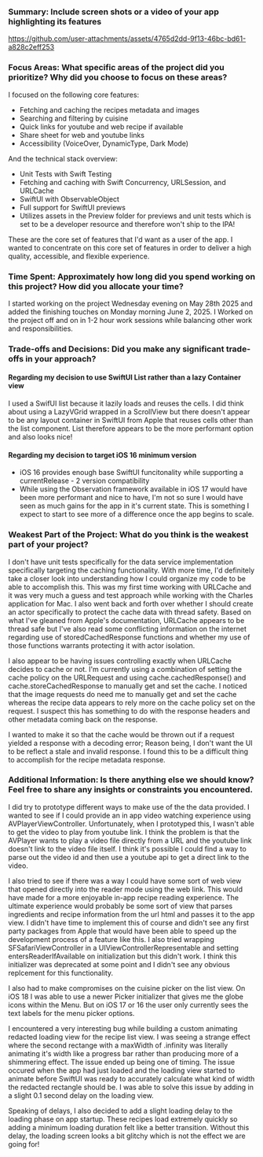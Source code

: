 ### **Summary: Include screen shots or a video of your app highlighting its features**
https://github.com/user-attachments/assets/4765d2dd-9f13-46bc-bd61-a828c2eff253

### **Focus Areas: What specific areas of the project did you prioritize? Why did you choose to focus on these areas?**
I focused on the following core features:
- Fetching and caching the recipes metadata and images
- Searching and filtering by cuisine
- Quick links for youtube and web recipe if available
- Share sheet for web and youtube links
- Accessibility (VoiceOver, DynamicType, Dark Mode)

And the technical stack overview:
- Unit Tests with Swift Testing
- Fetching and caching with Swift Concurrency, URLSession, and URLCache
- SwiftUI with ObservableObject
- Full support for SwiftUI previews
- Utilizes assets in the Preview folder for previews and unit tests which is set to be a developer resource and therefore won't ship to the IPA!

These are the core set of features that I'd want as a user of the app. I wanted to concentrate on this core set of features in order to deliver a high quality, accessible, and flexible experience. 


### **Time Spent: Approximately how long did you spend working on this project? How did you allocate your time?**
I started working on the project Wednesday evening on May 28th 2025 and added the finishing touches on Monday morning June 2, 2025. I Worked on the project off and on in 1-2 hour work sessions while balancing other work and responsibilities.

### **Trade-offs and Decisions: Did you make any significant trade-offs in your approach?**

#### **Regarding my decision to use SwiftUI List rather than a lazy Container view**
I used a SwifUI list because it lazily loads and reuses the cells. I did think about using a LazyVGrid wrapped in a ScrollView but there doesn't appear to be any layout container in SwiftUI from Apple that reuses cells other than the list component. List therefore appears to be the more performant option and also looks nice!

#### **Regarding my decision to target iOS 16 minimum version** 
- iOS 16 provides enough base SwiftUI funcitonality while supporting a currentRelease - 2 version compatibility
- While using the Observation framework available in iOS 17 would have been more performant and nice to have, I'm not so sure I would have seen as much gains for the app in it's current state. This is something I expect to start to see more of a difference once the app begins to scale.

### Weakest Part of the Project: What do you think is the weakest part of your project?
I don't have unit tests specifically for the data service implementation specifically targeting the caching functionality. With more time, I'd definitely take a closer look into understanding how I could organize my code to be able to accomplish this. This was my first time working with URLCache and it was very much a guess and test approach while working with the Charles application for Mac. I also went back and forth over whether I should create an actor specifically to protect the cache data with thread safety. Based on what I've gleaned from Apple's documentation, URLCache appears to be thread safe but I've also read some conflicting information on the internet regarding use of storedCachedResponse functions and whether my use of those functions warrants protecting it with actor isolation.

I also appear to be having issues controlling exactly when URLCache decides to cache or not. I'm currently using a combination of setting the cache policy on the URLRequest and using cache.cachedResponse() and cache.storeCachedResponse to manually get and set the cache. I noticed that the image requests do need me to manually get and set the cache whereas the recipe data appears to rely more on the cache policy set on the request. I suspect this has something to do with the response headers and other metadata coming back on the response.

I wanted to make it so that the cache would be thrown out if a request yielded a response with a decoding error; Reason being, I don't want the UI to be reflect a stale and invalid response. I found this to be a difficult thing to accomplish for the recipe metadata response.


### **Additional Information: Is there anything else we should know? Feel free to share any insights or constraints you encountered.**
I did try to prototype different ways to make use of the the data provided. I wanted to see if I could provide an in app video watching experience using AVPlayerViewController. Unfortunately, when I prototyped this, I wasn't able to get the video to play from youtube link. I think the problem is that the AVPlayer wants to play a video file directly from a URL and the youtube link doesn't link to the video file itself. I think it's possible I could find a way to parse out the video id and then use a youtube api to get a direct link to the video.

I also tried to see if there was a way I could have some sort of web view that opened directly into the reader mode using the web link. This would have made for a more enjoyable in-app recipe reading experience. The ultimate experience would probably be some sort of view that parses ingredients and recipe information from the url html and passes it to the app view. I didn't have time to implement this of course and didn't see any first party packages from Apple that would have been able to speed up the development process of a feature like this. I also tried wrapping SFSafariViewController in a UIViewControllerRepresentable and setting entersReaderIfAvailable on initialization but this didn't work. I think this initializer was deprecated at some point and I didn't see any obvious replcement for this functionality.

I also had to make compromises on the cuisine picker on the list view. On iOS 18 I was able to use a newer Picker initializer that gives me the globe icons within the Menu. But on iOS 17 or 16 the user only currently sees the text labels for the menu picker options.

I encountered a very interesting bug while building a custom animating redacted loading view for the recipe list view. I was seeing a strange effect where the second rectange with a maxWidth of .infinity was literally animating it's width like a progress bar rather than producing more of a shimmering effect. The issue ended up being one of timing. The issue occured when the app had just loaded and the loading view started to animate before SwiftUI was ready to accurately calculate what kind of width the redacted rectangle should be. I was able to solve this issue by adding in a slight 0.1 second delay on the loading view.

Speaking of delays, I also decided to add a slight loading delay to the loading phase on app startup. These recipes load extremely quickly so adding a minimum loading duration felt like a better transition. Without this delay, the loading screen looks a bit glitchy which is not the effect we are going for!


